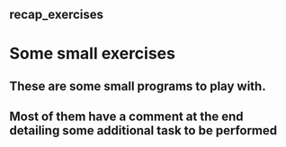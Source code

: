 ## recap_exercises
# Some small exercises
## These are some small programs to play with.
## Most of them have a comment at the end detailing some additional task to be performed
